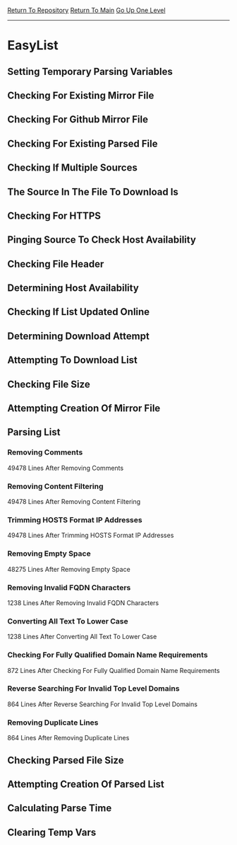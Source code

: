 [Return To Repository](https://github.com/deathbybandaid/piholeparser/)
[Return To Main](https://github.com/deathbybandaid/piholeparser/blob/master/RecentRunLogs/Mainlog.md)
[Go Up One Level](https://github.com/deathbybandaid/piholeparser/blob/master/RecentRunLogs/TopLevelScripts/30-Processing-External-Blacklists.md)
____________________________________
# EasyList
## Setting Temporary Parsing Variables
## Checking For Existing Mirror File
## Checking For Github Mirror File
## Checking For Existing Parsed File
## Checking If Multiple Sources
## The Source In The File To Download Is
## Checking For HTTPS
## Pinging Source To Check Host Availability
## Checking File Header
## Determining Host Availability
## Checking If List Updated Online
## Determining Download Attempt
## Attempting To Download List
## Checking File Size
## Attempting Creation Of Mirror File
## Parsing List
### Removing Comments
49478 Lines After Removing Comments
### Removing Content Filtering
49478 Lines After Removing Content Filtering
### Trimming HOSTS Format IP Addresses
49478 Lines After Trimming HOSTS Format IP Addresses
### Removing Empty Space
48275 Lines After Removing Empty Space
### Removing Invalid FQDN Characters
1238 Lines After Removing Invalid FQDN Characters
### Converting All Text To Lower Case
1238 Lines After Converting All Text To Lower Case
### Checking For Fully Qualified Domain Name Requirements
872 Lines After Checking For Fully Qualified Domain Name Requirements
### Reverse Searching For Invalid Top Level Domains
864 Lines After Reverse Searching For Invalid Top Level Domains
### Removing Duplicate Lines
864 Lines After Removing Duplicate Lines
## Checking Parsed File Size
## Attempting Creation Of Parsed List
## Calculating Parse Time
## Clearing Temp Vars

